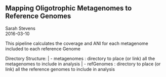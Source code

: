 ## Mapping Oligotrophic Metagenomes to Reference Genomes
Sarah Stevens  
2016-03-10  

This pipeline calculates the coverage and ANI for each metagenome included to each reference Genome

Directory Structure:
| - metagenomes : directory to place (or link) all the metagenomes to include in analysis
| - refGenomes : directory to place (or link) all the reference genomes to include in analysis